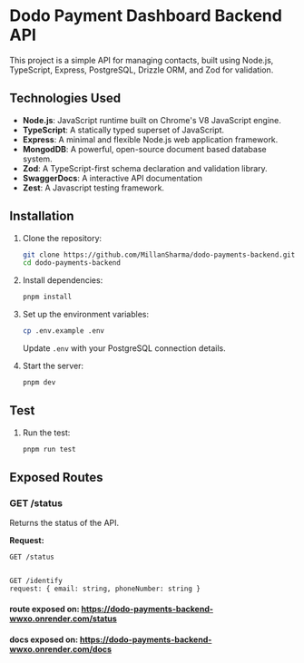 # Dodo Payment Dashboard Backend API

This project is a simple API for managing contacts, built using Node.js, TypeScript, Express, PostgreSQL, Drizzle ORM, and Zod for validation.

## Technologies Used

- **Node.js**: JavaScript runtime built on Chrome's V8 JavaScript engine.
- **TypeScript**: A statically typed superset of JavaScript.
- **Express**: A minimal and flexible Node.js web application framework.
- **MongodDB**: A powerful, open-source document based database system.
- **Zod**: A TypeScript-first schema declaration and validation library.
- **SwaggerDocs**: A interactive API documentation
- **Zest**: A Javascript testing framework.

## Installation

1. Clone the repository:

   ```sh
   git clone https://github.com/MillanSharma/dodo-payments-backend.git
   cd dodo-payments-backend
   ```

2. Install dependencies:

   ```sh
   pnpm install
   ```

3. Set up the environment variables:

   ```sh
   cp .env.example .env
   ```

   Update `.env` with your PostgreSQL connection details.

4. Start the server:
   ```sh
   pnpm dev
   ```

## Test


1. Run the test:

   ```sh
   pnpm run test 
   ```

## Exposed Routes

### GET /status

Returns the status of the API.

**Request:**

```httpf
GET /status


GET /identify
request: { email: string, phoneNumber: string }
```

#### route exposed on: https://dodo-payments-backend-wwxo.onrender.com/status

#### docs exposed on: https://dodo-payments-backend-wwxo.onrender.com/docs
